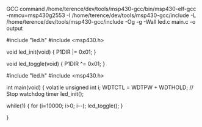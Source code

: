 
GCC command
/home/terence/dev/tools/msp430-gcc/bin/msp430-elf-gcc 
-mmcu=msp430g2553 
-I /home/terence/dev/tools/msp430-gcc/include 
-L /home/terence/dev/tools/msp430-gcc/include 
-Og -g -Wall 
led.c main.c -o output


#include "led.h"
#include <msp430.h>


void led_init(void)
{
  P1DIR |= 0x01; 
}

void led_toggle(void)
{
  P1DIR ^= 0x01; 
}



#include "led.h"
#include <msp430.h>

int main(void)
{
  volatile unsigned int i;
  WDTCTL = WDTPW + WDTHOLD;                 // Stop watchdog timer
  led_init(); 

  while(1) {
    for (i=10000; i>0; i--);
    led_toggle();
  }
      
}
